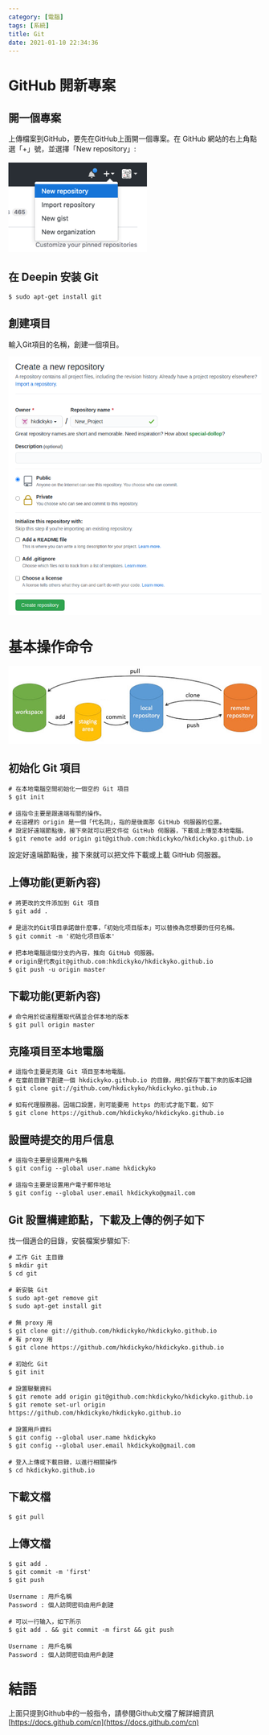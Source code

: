 ```yaml
---
category: [電腦]
tags: [系統]
title: Git
date: 2021-01-10 22:34:36
---
```


# GitHub 開新專案
## 開一個專案
上傳檔案到GitHub，要先在GitHub上面開一個專案。在 GitHub 網站的右上角點選「+」號，並選擇「New repository」:

![](../assets/img/git/git_create.png)

## 在 Deepin 安装 **Git**

```
$ sudo apt-get install git
```

## 創建項目
輸入Git項目的名稱，創建一個項目。

![](../assets/img/git/git_input.png)

# 基本操作命令

![](../assets/img/git/git_command.png)


## 初始化 Git 項目

```
# 在本地電腦空間初始化一個空的 Git 項目
$ git init

# 這指令主要是跟遠端有關的操作。
# 在這裡的 origin 是一個「代名詞」，指的是後面那 GitHub 伺服器的位置。
# 設定好遠端節點後，接下來就可以把文件從 GitHub 伺服器，下載或上傳至本地電腦。
$ git remote add origin git@github.com:hkdickyko/hkdickyko.github.io
```

設定好遠端節點後，接下來就可以把文件下載或上載 GitHub 伺服器。


## 上傳功能(更新內容)

```
# 將更改的文件添加到 Git 項目
$ git add .

# 是這次的Git項目承諾做什麼事，「初始化项目版本」可以替換為您想要的任何名稱。
$ git commit -m '初始化项目版本'

# 把本地電腦這個分支的內容，推向 GitHub 伺服器。
# origin是代表git@github.com:hkdickyko/hkdickyko.github.io
$ git push -u origin master
```

## 下載功能(更新內容)

```
# 命令用於從遠程獲取代碼並合併本地的版本
$ git pull origin master
```

## 克隆項目至本地電腦

```
# 這指令主要是克隆 Git 項目至本地電腦。
# 在當前目錄下創建一個 hkdickyko.github.io 的目錄，用於保存下載下來的版本記錄
$ git clone git://github.com/hkdickyko/hkdickyko.github.io

# 如有代理服務器。因端口設置，則可能要用 https 的形式才能下載，如下
$ git clone https://github.com/hkdickyko/hkdickyko.github.io
```

## 設置時提交的用戶信息

```
# 這指令主要是设置用户名稱
$ git config --global user.name hkdickyko

# 這指令主要是设置用户電子郵件地址
$ git config --global user.email hkdickyko@gmail.com
```

## Git 設置構建節點，下載及上傳的例子如下


找一個適合的目錄，安裝檔案步驟如下:

```
# 工作 Git 主目錄
$ mkdir git
$ cd git

# 新安裝 Git
$ sudo apt-get remove git
$ sudo apt-get install git

# 無 proxy 用
$ git clone git://github.com/hkdickyko/hkdickyko.github.io
# 有 proxy 用
$ git clone https://github.com/hkdickyko/hkdickyko.github.io

# 初始化 Git
$ git init

# 設置聯繫資料
$ git remote add origin git@github.com:hkdickyko/hkdickyko.github.io
$ git remote set-url origin https://github.com/hkdickyko/hkdickyko.github.io

# 設置用戶資料
$ git config --global user.name hkdickyko
$ git config --global user.email hkdickyko@gmail.com

# 登入上傳或下載目錄，以進行相關操作
$ cd hkdickyko.github.io
```

## 下載文檔

```
$ git pull
```

## 上傳文檔

```
$ git add .
$ git commit -m 'first'
$ git push

Username : 用戶名稱
Password : 個人訪問密码由用戶創建

# 可以一行输入，如下所示
$ git add . && git commit -m first && git push

Username : 用戶名稱
Password : 個人訪問密码由用戶創建
```

# 結語

上面只提到Github中的一般指令，請參閱Github文檔了解詳細資訊 [https://docs.github.com/cn](https://docs.github.com/cn)